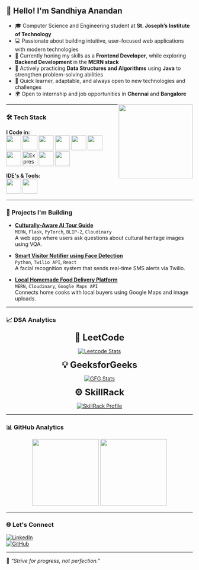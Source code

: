 ## 👋 Hello! I'm Sandhiya Anandan

- 🎓 Computer Science and Engineering student at **St. Joseph’s Institute of Technology**  
- 💻 Passionate about building intuitive, user-focused web applications with modern technologies  
- 🌱 Currently honing my skills as a **Frontend Developer**, while exploring **Backend Development** in the **MERN stack**  
- 📌 Actively practicing **Data Structures and Algorithms** using **Java** to strengthen problem-solving abilities  
- 🚀 Quick learner, adaptable, and always open to new technologies and challenges  
- 🌍 Open to internship and job opportunities in **Chennai** and **Bangalore**

<img align="right" width="200" src="https://user-images.githubusercontent.com/74038190/236119160-976a0405-caa7-470c-9356-16d43402ea0a.gif" />

---

### 🛠️ Tech Stack

**I Code in:**  
<img height="40" src="https://img.icons8.com/color/48/000000/java-coffee-cup-logo.png"/>   <img height="40" src="https://img.icons8.com/color/48/000000/c-programming.png"/>   <img height="40" src="https://img.icons8.com/color/48/000000/html-5--v1.png"/>   <img height="40" src="https://img.icons8.com/color/48/000000/css3.png"/>   <img height="40" src="https://img.icons8.com/color/48/000000/javascript--v1.png"/>   <img height="40" src="https://img.icons8.com/external-tal-revivo-color-tal-revivo/48/external-react-a-javascript-library-for-building-user-interfaces-logo-color-tal-revivo.png"/> <img height="40" src="https://img.icons8.com/color/48/000000/nodejs.png"/>   <img height="40" src="https://upload.wikimedia.org/wikipedia/commons/6/64/Expressjs.png" title="ExpressJS" alt="ExpressJS Logo"/>   <img height="40" src="https://img.icons8.com/color/48/000000/mongodb.png"/>   <img height="40" src="https://img.icons8.com/fluency/48/000000/mysql-logo.png"/>

**IDE's & Tools:**  
<img height="40" src="https://img.icons8.com/color/48/000000/visual-studio-code-2019.png"/>   <img height="40" src="https://img.icons8.com/ios-glyphs/48/000000/github.png"/>

---

### 🚀 Projects I'm Building

- **[Culturally-Aware AI Tour Guide](https://github.com/sandhiya-555/AI-Tour-Guide)**  
  `MERN`, `Flask`, `PyTorch`, `BLIP-2`, `Cloudinary`  
  A web app where users ask questions about cultural heritage images using VQA.

- **[Smart Visitor Notifier using Face Detection](https://github.com/sandhiya-555/Face-Detection-project)**  
  `Python`, `Twilio API`, `React`  
  A facial recognition system that sends real-time SMS alerts via Twilio.

- **[Local Homemade Food Delivery Platform](https://github.com/sandhiya-555/Local-HomeFood-Delivery-Platform)**  
  `MERN`, `Cloudinary`, `Google Maps API`  
  Connects home cooks with local buyers using Google Maps and image uploads.

---

### 📈 DSA Analytics

<p align="center">
  <p align="center"><strong style='font-size:24px;'>🚀 LeetCode</strong></p>
</p>
<p align="center">
  <a href="https://leetcode.com/Sandhiya_A">
    <img src="https://leetcard.jacoblin.cool/Sandhiya_A?border=0&radius=10&theme=dark&ext=contest" alt="Leetcode Stats" />
  </a>
</p>

<p align="center">
  <p align="center"><strong style='font-size:24px;'>💡 GeeksforGeeks</strong></p>
</p>
<p align="center">
  <a href="https://auth.geeksforgeeks.org/user/sandhiyau1jg/practice/">
    <img src="https://gfgstatscard.vercel.app/sandhiyau1jg" alt="GFG Stats" />
  </a>
</p>

<p align="center">
  <p align="center"><strong style='font-size:24px;'>⚙️ SkillRack</strong></p>
</p>
<p align="center">
  <a href="https://www.skillrack.com/faces/resume.xhtml?id=407251&key=423b0086ac562dc883adbbd7904045730709b805">
    <img src="https://img.shields.io/badge/SkillRack-View_Profile-blueviolet?style=for-the-badge" alt="SkillRack Profile" />
  </a>
</p>

---

### 📊 GitHub Analytics

<p align="center">
  <img height="180em" src="https://github-readme-streak-stats-rust-zeta.vercel.app/?user=sandhiya-555&theme=dark&hide_border=true" />
  <img height="180em" src="https://github-readme-stats.vercel.app/api/top-langs/?username=sandhiya-555&show_icons=true&hide_border=true&layout=compact&langs_count=8&theme=dark" />
</p>

---

### 🌐 Let's Connect

[![LinkedIn](https://img.shields.io/badge/LinkedIn-0077B5?style=for-the-badge&logo=linkedin&logoColor=white)](https://www.linkedin.com/in/sandhiya-anandan-5a1b26259)  
[![GitHub](https://img.shields.io/badge/GitHub-181717?style=for-the-badge&logo=github&logoColor=white)](https://github.com/sandhiya-555)

---

📌 *“Strive for progress, not perfection.”*
